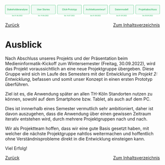 ![Meilenstein 6: Projektabschluss bis zum 30.09.2022](./assets/progress-06.png)

<div style="display: flex; justify-content: space-between;">
  <a href="./projektabschluss">Zurück</a>
  <a href="./">Zum Inhaltsverzeichnis</a>
</div>


# Ausblick

Nach Abschluss unseres Projekts und der Präsentation beim Medieninformatik-Kickoff zum Wintersemester (Freitag, 30.09.2022), wird das Projekt voraussichtlich an eine neue Projektgruppe übergeben. Diese Gruppe wird sich im Laufe des Semesters mit der Entwicklung im _Projekt 2: Entwicklung_, befassen und somit unser Konzept in einen ersten Prototyp überführen.

Ziel ist es, die Anwendung später an allen TH-Köln Standorten nutzen zu können, sowohl auf dem Smartphone bzw. Tablet, als auch auf dem PC.

Dies ist innnerhalb eines Semester vermutlich sehr ambitioniert, daher ist davon auszugehen, dass die Anwendung über einen gewissen Zeitraum iterativ entstehen wird, durch mehrere Projektgruppen nach und nach.

Wir als Projektteam hoffen, dass wir eine gute Basis gesetzt haben, mit welcher die nächste Projektgruppe nahtlos weitermachen und hoffentlich ohne Verständnisprobleme direkt in die Entwicklung einsteigen kann.

Viel Erfolg!


<div style="display: flex; justify-content: space-between;">
  <a href="./projektabschluss">Zurück</a>
  <a href="./">Zum Inhaltsverzeichnis</a>
</div>
